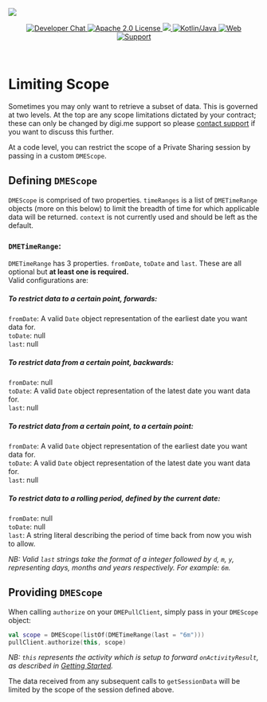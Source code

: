 ![](https://securedownloads.digi.me/partners/digime/SDKReadmeBanner.png)

<p align="center">
    <a href="https://bit.ly/2LM4GFS">
        <img src="https://img.shields.io/badge/chat-slack-blueviolet.svg" alt="Developer Chat">
    </a>
    <a href="../../LICENSE">
        <img src="https://img.shields.io/badge/license-apache 2.0-blue.svg" alt="Apache 2.0 License">
    </a>
    <a href="#">
    	<img src="https://img.shields.io/badge/build-passing-brightgreen.svg" 
    </a>
    <a href="https://kotlinlang.org">
        <img src="https://img.shields.io/badge/language-kotlin/java-ff69b4.svg" alt="Kotlin/Java">
    </a>
    <a href="https://developers.digi.me">
        <img src="https://img.shields.io/badge/web-digi.me-red.svg" alt="Web">
    </a>
    <a href="https://digime.freshdesk.com/support/home">
        <img src="https://img.shields.io/badge/support-freshdesk-721744.svg" alt="Support">
    </a>
</p>

<br>

# Limiting Scope

Sometimes you may only want to retrieve a subset of data. This is governed at two levels. At the top are any scope limitations dictated by your contract; these can only be changed by digi.me support so please [contact support](https://developers.digi.me/contact-us) if you want to discuss this further.

At a code level, you can restrict the scope of a Private Sharing session by passing in a custom `DMEScope`.

## Defining `DMEScope`

`DMEScope` is comprised of two properties. `timeRanges` is a list of `DMETimeRange` objects (more on this below) to limit the breadth of time for which applicable data will be returned. `context` is not currently used and should be left as the default.

### `DMETimeRange`:

`DMETimeRange` has 3 properties. `fromDate`, `toDate` and `last`. These are all optional but **at least one is required.**
<br>
Valid configurations are:

##### To restrict data to a certain point, forwards:

`fromDate`: A valid `Date` object representation of the earliest date you want data for.
<br>
`toDate`: null
<br>
`last`: null

##### To restrict data from a certain point, backwards:

`fromDate`: null
<br>
`toDate`: A valid `Date` object representation of the latest date you want data for.
<br>
`last`: null

##### To restrict data from a certain point, to a certain point:

`fromDate`: A valid `Date` object representation of the earliest date you want data for.
<br>
`toDate`: A valid `Date` object representation of the latest date you want data for.
<br>
`last`: null

##### To restrict data to a rolling period, defined by the current date:

`fromDate`: null
<br>
`toDate`: null
<br>
`last`: A string literal describing the period of time back from now you wish to allow.

*NB: Valid `last` strings take the format of a integer followed by `d`, `m`, `y`, representing days, months and years respectively. For example: `6m`.*

## Providing `DMEScope`

When calling `authorize` on your `DMEPullClient`, simply pass in your `DMEScope` object:

```kotlin
val scope = DMEScope(listOf(DMETimeRange(last = "6m")))
pullClient.authorize(this, scope)
```
*NB: `this` represents the activity which is setup to forward `onActivityResult`, as described in [Getting Started](./getting-started.html).*

The data received from any subsequent calls to `getSessionData` will be limited by the scope of the session defined above.